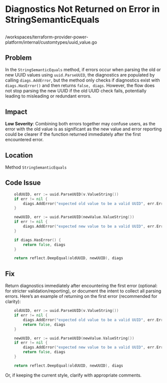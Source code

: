 # Diagnostics Not Returned on Error in StringSemanticEquals

##

/workspaces/terraform-provider-power-platform/internal/customtypes/uuid_value.go

## Problem

In the `StringSemanticEquals` method, if errors occur when parsing the old or new UUID values using `uuid.ParseUUID`, the diagnostics are populated by calling `diags.AddError`, but the method only checks if diagnostics exist with `diags.HasError()` and then returns `false, diags`. However, the flow does not stop parsing the new UUID if the old UUID check fails, potentially leading to misleading or redundant errors.

## Impact

**Low Severity**: Combining both errors together may confuse users, as the error with the old value is as significant as the new value and error reporting could be clearer if the function returned immediately after the first encountered error.

## Location

Method `StringSemanticEquals`

## Code Issue

```go
	oldUUID, err := uuid.ParseUUID(v.ValueString())
	if err != nil {
		diags.AddError("expected old value to be a valid UUID", err.Error())
	}

	newUUID, err := uuid.ParseUUID(newValue.ValueString())
	if err != nil {
		diags.AddError("expected new value to be a valid UUID", err.Error())
	}

	if diags.HasError() {
		return false, diags
	}

	return reflect.DeepEqual(oldUUID, newUUID), diags
```

## Fix

Return diagnostics immediately after encountering the first error (optional: for stricter validation/reporting), or document the intent to collect all parsing errors. Here’s an example of returning on the first error (recommended for clarity):

```go
	oldUUID, err := uuid.ParseUUID(v.ValueString())
	if err != nil {
		diags.AddError("expected old value to be a valid UUID", err.Error())
		return false, diags
	}

	newUUID, err := uuid.ParseUUID(newValue.ValueString())
	if err != nil {
		diags.AddError("expected new value to be a valid UUID", err.Error())
		return false, diags
	}

	return reflect.DeepEqual(oldUUID, newUUID), diags
```

Or, if keeping the current style, clarify with appropriate comments.
